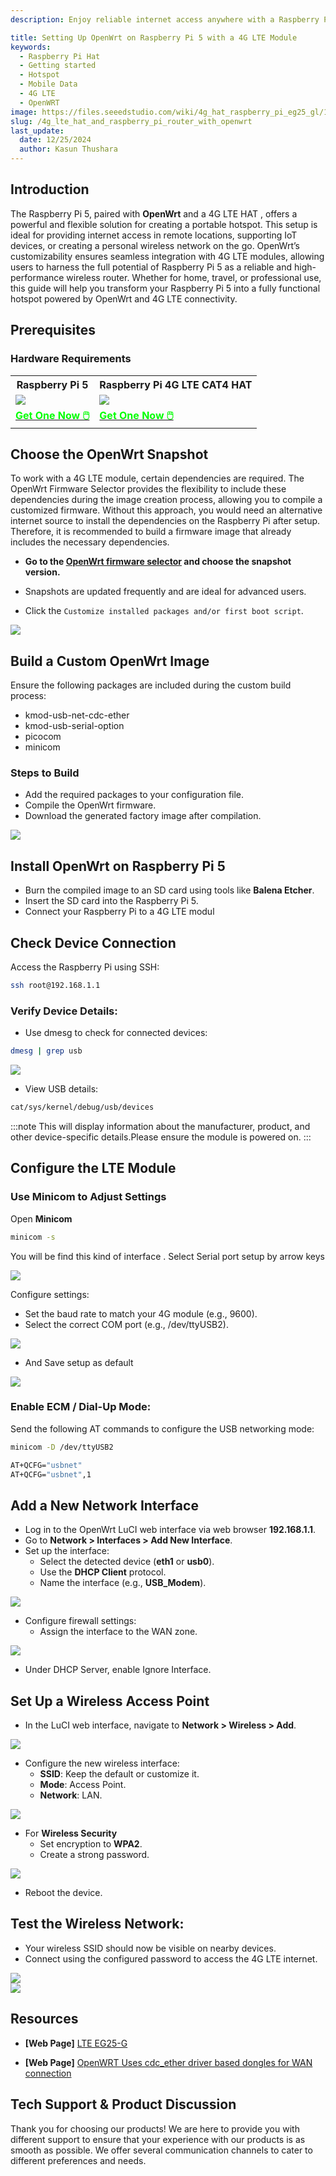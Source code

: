 ```yaml
---
description: Enjoy reliable internet access anywhere with a Raspberry Pi 5, OpenWrt, and a 4G LTE HAT. Learn how to create a high-performance portable hotspot for home, travel, and remote locations.

title: Setting Up OpenWrt on Raspberry Pi 5 with a 4G LTE Module
keywords:
  - Raspberry Pi Hat
  - Getting started
  - Hotspot
  - Mobile Data
  - 4G LTE
  - OpenWRT
image: https://files.seeedstudio.com/wiki/4g_hat_raspberry_pi_eg25_gl/1-114993408-LTE-CAT-4-EG25-GL-4G-HAT-for-Raspberry-Pi.webp
slug: /4g_lte_hat_and_raspberry_pi_router_with_openwrt
last_update:
  date: 12/25/2024
  author: Kasun Thushara
---
```


## Introduction

The Raspberry Pi 5, paired with **OpenWrt** and a 4G LTE HAT , offers a powerful and flexible solution for creating a portable hotspot. This setup is ideal for providing internet access in remote locations, supporting IoT devices, or creating a personal wireless network on the go. OpenWrt’s customizability ensures seamless integration with 4G LTE modules, allowing users to harness the full potential of Raspberry Pi 5 as a reliable and high-performance wireless router. Whether for home, travel, or professional use, this guide will help you transform your Raspberry Pi 5 into a fully functional hotspot powered by OpenWrt and 4G LTE connectivity.

## Prerequisites

### Hardware Requirements 

<div class="table-center">
  <table align="center">
    <tr>
        <th>Raspberry Pi 5</th>
         <th>Raspberry Pi 4G LTE CAT4 HAT</th>
    </tr>
    <tr>
        <td><div style={{textAlign:'center'}}><img src="https://media-cdn.seeedstudio.com/media/catalog/product/cache/bb49d3ec4ee05b6f018e93f896b8a25d/1/-/1-102110919-raspberry-pi-5-8gb-45font.jpg" style={{width:250, height:'auto'}}/></div></td>    
         <td><div style={{textAlign:'center'}}><img src="https://media-cdn.seeedstudio.com/media/catalog/product/cache/bb49d3ec4ee05b6f018e93f896b8a25d/1/_/1_23_1.jpg" style={{width:250, height:'auto'}}/></div></td>
    </tr>
      <tr>
        <td><div class="get_one_now_container" style={{textAlign: 'center'}}>
          <a class="get_one_now_item" href="https://www.seeedstudio.com/Raspberry-Pi-5-8GB-p-5810.html">
              <strong><span><font color={'FFFFFF'} size={"4"}> Get One Now 🖱️</font></span></strong>
          </a>
      </div></td>
<td><div class="get_one_now_container" style={{textAlign: 'center'}}>
          <a class="get_one_now_item" href="https://www.seeedstudio.com/LTE-CAT-4-EG25-GL-HAT-for-Raspberry-Pi-p-6325.html">
              <strong><span><font color={'FFFFFF'} size={"4"}> Get One Now 🖱️</font></span></strong>
          </a>
      </div></td>
    </tr>
  </table>
</div>



## Choose the OpenWrt Snapshot

To work with a 4G LTE module, certain dependencies are required. The OpenWrt Firmware Selector provides the flexibility to include these dependencies during the image creation process, allowing you to compile a customized firmware. Without this approach, you would need an alternative internet source to install the dependencies on the Raspberry Pi after setup. Therefore, it is recommended to build a firmware image that already includes the necessary dependencies.

- **Go to the [OpenWrt firmware selector](https://firmware-selector.openwrt.org/?version=SNAPSHOT&target=bcm27xx%2Fbcm2712&id=rpi-5) and choose the snapshot version.**

- Snapshots are updated frequently and are ideal for advanced users.

- Click the `Customize installed packages and/or first boot script`.

<div style={{ textAlign: 'center' }}>
  <img 
    src="https://files.seeedstudio.com/wiki/4g_hat_raspberry_pi_eg25_gl/openwrt-build-1.PNG" 
    style={{ width: 500}} 
  />
</div>

## Build a Custom OpenWrt Image

Ensure the following packages are included during the custom build process:

- kmod-usb-net-cdc-ether
- kmod-usb-serial-option
- picocom
- minicom

### Steps to Build

- Add the required packages to your configuration file.
- Compile the OpenWrt firmware.
- Download the generated factory image after compilation.

<div style={{ textAlign: 'center' }}>
  <img 
    src="https://files.seeedstudio.com/wiki/4g_hat_raspberry_pi_eg25_gl/openwrt-build.PNG" 
    style={{ width: 500}} 
  />
</div>

## Install OpenWrt on Raspberry Pi 5

- Burn the compiled image to an SD card using tools like **Balena Etcher**.
- Insert the SD card into the Raspberry Pi 5.
- Connect your Raspberry Pi to a 4G LTE modul


## Check Device Connection

Access the Raspberry Pi using SSH:

```bash
ssh root@192.168.1.1
```

### Verify Device Details:

- Use dmesg to check for connected devices:

```bash
dmesg | grep usb
```
<div style={{ textAlign: 'center' }}>
  <img 
    src="https://files.seeedstudio.com/wiki/4g_hat_raspberry_pi_eg25_gl/openwrt-dmsg.PNG" 
    style={{ width: 500}} 
  />
</div>

- View USB details:
```bash
cat/sys/kernel/debug/usb/devices
```
:::note
This will display information about the manufacturer, product, and other device-specific details.Please ensure the module is powered on.
:::

## Configure the LTE Module

### Use Minicom to Adjust Settings

Open **Minicom**

```bash
minicom -s
```
You will be find this kind of interface . Select Serial port setup by arrow keys 

<div style={{ textAlign: 'center' }}>
  <img 
    src="https://files.seeedstudio.com/wiki/4g_hat_raspberry_pi_eg25_gl/openwrt-minicom-serial.PNG" 
    style={{ width: 500}} 
  />
</div>

Configure settings:
- Set the baud rate to match your 4G module (e.g., 9600).
- Select the correct COM port (e.g., /dev/ttyUSB2).

<div style={{ textAlign: 'center' }}>
  <img 
    src="https://files.seeedstudio.com/wiki/4g_hat_raspberry_pi_eg25_gl/openwrt-minicom.PNG" 
    style={{ width: 500}} 
  />
</div>

- And Save setup as default 

<div style={{ textAlign: 'center' }}>
  <img 
    src="https://files.seeedstudio.com/wiki/4g_hat_raspberry_pi_eg25_gl/openwrt-minicom-save.PNG" 
    style={{ width: 500}} 
  />
</div>

### Enable ECM / Dial-Up Mode:

Send the following AT commands to configure the USB networking mode:

```bash
minicom -D /dev/ttyUSB2
```

```bash
AT+QCFG="usbnet"
AT+QCFG="usbnet",1 
```
## Add a New Network Interface

- Log in to the OpenWrt LuCI web interface via web browser **192.168.1.1**.
- Go to **Network > Interfaces > Add New Interface**.
- Set up the interface:
    - Select the detected device (**eth1** or **usb0**).
    - Use the **DHCP Client** protocol.
    - Name the interface (e.g., **USB_Modem**).


<div style={{ textAlign: 'center' }}>
  <img 
    src="https://files.seeedstudio.com/wiki/4g_hat_raspberry_pi_eg25_gl/openwrt-new-interface.PNG" 
    style={{ width: 500}} 
  />
</div>

- Configure firewall settings:
    - Assign the interface to the WAN zone.

<div style={{ textAlign: 'center' }}>  
<img 
    src="https://files.seeedstudio.com/wiki/4g_hat_raspberry_pi_eg25_gl/openwrt-firewall-interface.PNG" 
    style={{ width: 500}} 
  />
</div>

- Under DHCP Server, enable Ignore Interface.

##  Set Up a Wireless Access Point

- In the LuCI web interface, navigate to **Network > Wireless > Add**.

<div style={{ textAlign: 'center' }}>  
<img 
    src="https://files.seeedstudio.com/wiki/4g_hat_raspberry_pi_eg25_gl/openwrt-wireless.PNG" 
    style={{ width: 500}} 
  />
</div>

- Configure the new wireless interface:
    - **SSID**: Keep the default or customize it.
    - **Mode**: Access Point.
    - **Network**: LAN.

<div style={{ textAlign: 'center' }}>  
<img 
    src="https://files.seeedstudio.com/wiki/4g_hat_raspberry_pi_eg25_gl/openwrt-wireless-settings.PNG" 
    style={{ width: 500}} 
  />
</div>

- For **Wireless Security**
    - Set encryption to **WPA2**.
    - Create a strong password.

<div style={{ textAlign: 'center' }}>  
<img 
    src="https://files.seeedstudio.com/wiki/4g_hat_raspberry_pi_eg25_gl/openwrt-password-wireless.PNG" 
    style={{ width: 500}} 
  />
</div>

- Reboot the device.

## Test the Wireless Network:
- Your wireless SSID should now be visible on nearby devices.
- Connect using the configured password to access the 4G LTE internet.

<div style={{ textAlign: 'center' }}>  
<img 
    src="https://files.seeedstudio.com/wiki/4g_hat_raspberry_pi_eg25_gl/openwrt-connection.PNG" 
    style={{ width: 500}} 
  />
</div>

<div style={{ textAlign: 'center' }}>  
<img 
    src="https://files.seeedstudio.com/wiki/4g_hat_raspberry_pi_eg25_gl/mobile-cop.png" 
    style={{ width: 500}} 
  />
</div>

## Resources

- **[Web Page]** [LTE EG25-G](https://www.quectel.com/product/lte-eg25-g/)

- **[Web Page]** [OpenWRT Uses cdc_ether driver based dongles for WAN connection](https://openwrt.org/docs/guide-user/network/wan/wwan/ethernetoverusb_cdc)


## Tech Support & Product Discussion

Thank you for choosing our products! We are here to provide you with different support to ensure that your experience with our products is as smooth as possible. We offer several communication channels to cater to different preferences and needs.

<div class="button_tech_support_container">
<a href="https://forum.seeedstudio.com/" class="button_forum"></a> 
<a href="https://www.seeedstudio.com/contacts" class="button_email"></a>
</div>

<div class="button_tech_support_container">
<a href="https://discord.gg/eWkprNDMU7" class="button_discord"></a> 
<a href="https://github.com/Seeed-Studio/wiki-documents/discussions/69" class="button_discussion"></a>
</div>



